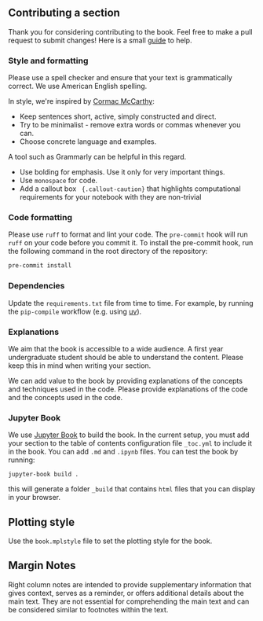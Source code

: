 ## Contributing a section

Thank you for considering contributing to the book. Feel free to make a pull request to submit changes! Here is a small [guide](https://docs.github.com/en/get-started/exploring-projects-on-github/contributing-to-a-project) to help.

### Style and formatting

Please use a spell checker and ensure that your text is grammatically correct. We use American English spelling.

In style, we're inspired by [Cormac McCarthy](https://www.nature.com/articles/d41586-019-02918-5):

- Keep sentences short, active, simply constructed and direct.
- Try to be minimalist - remove extra words or commas whenever you can.
- Choose concrete language and examples.

A tool such as Grammarly can be helpful in this regard.

- Use bolding for emphasis. Use it only for very important things.
- Use `monospace` for code.
- Add a callout box ` {.callout-caution}` that highlights computational requirements for your notebook with they are non-trivial


### Code formatting

Please use `ruff` to format and lint your code. The `pre-commit` hook will run `ruff` on your code before you commit it.
To install the pre-commit hook, run the following command in the root directory of the repository:

```bash
pre-commit install
```

### Dependencies

Update the `requirements.txt` file from time to time. For example, by running the `pip-compile` workflow (e.g. using [uv](https://github.com/astral-sh/uv)).

### Explanations

We aim that the book is accessible to a wide audience. A first year undergraduate student should be able to understand the content. Please keep this in mind when writing your section.

We can add value to the book by providing explanations of the concepts and techniques used in the code. Please provide explanations of the code and the concepts used in the code.


### Jupyter Book

We use [Jupyter Book](https://jupyterbook.org/en/stable/intro.html#) to build the book.
In the current setup, you must add your section to the table of contents configuration file `_toc.yml` to include it in the book.
You can add `.md` and `.ipynb` files.
You can test the book by running:

```console
jupyter-book build .
```

this will generate a folder `_build` that contains `html` files that you can display in your browser.

## Plotting style

Use the `book.mplstyle` file to set the plotting style for the book.

## Margin Notes

Right column notes are intended to provide supplementary information that gives context, serves as a reminder, or offers additional details about the main text. They are not essential for comprehending the main text and can be considered similar to footnotes within the text.
